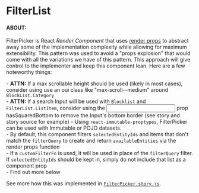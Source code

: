 # FilterList  
  
#### ABOUT:  
FilterPicker is React _Render Component_ that uses [render props](https://reactjs.org/docs/render-props.html) to abstract 
away some of the implementation complexity while allowing for maximum extensibility. This pattern was used to avoid a 
"props explosion" that would come with all the variations we have of this pattern. This approach will give control to 
the implementer and keep this component lean. Here are a few noteworthy things:

*-* **ATTN:** If a max scrollable height should be used (likely in most cases), consider using use an oui class like "max-scroll--medium" around `BlockList.Category`  
*-* **ATTN:** If a search Input will be used with `Blocklist` and `FilterList.ListItem`, consider using the <Input> prop hasSquaredBottom to remove the Input's bottom border (see story and story source for example)
*-* Using `react-immutable-proptypes`, FilterPicker can be used with Immutable or POJO datasets.  
*-* By default, this component filters `selectedEntityIds` and items that don't match the `filterQuery` to create and return `availableEntities` via the render props function  
*-* If a `customFilterFn` is used, it will be used in place of the `filterQuery` filter. If `selectedEntityIds` should be kept in, simply do not include that list as a component prop  
*-* Find out more below  
  
See more how this was implemented in [`FilterPicker.story.js`](https://github.com/optimizely/oui/blob/devel/src/components/FilterPicker/FilterPicker.story.js).